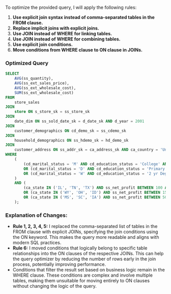 To optimize the provided query, I will apply the following rules:

1. **Use explicit join syntax instead of comma-separated tables in the FROM clause.**
2. **Replace implicit joins with explicit joins.**
3. **Use JOIN instead of WHERE for linking tables.**
4. **Use JOIN instead of WHERE for combining tables.**
5. **Use explicit join conditions.**
6. **Move conditions from WHERE clause to ON clause in JOINs.**

### Optimized Query

```sql
SELECT 
    AVG(ss_quantity),
    AVG(ss_ext_sales_price),
    AVG(ss_ext_wholesale_cost),
    SUM(ss_ext_wholesale_cost)
FROM 
    store_sales
JOIN 
    store ON s_store_sk = ss_store_sk
JOIN 
    date_dim ON ss_sold_date_sk = d_date_sk AND d_year = 2001
JOIN 
    customer_demographics ON cd_demo_sk = ss_cdemo_sk
JOIN 
    household_demographics ON ss_hdemo_sk = hd_demo_sk
JOIN 
    customer_address ON ss_addr_sk = ca_address_sk AND ca_country = 'United States'
WHERE 
    (
        (cd_marital_status = 'M' AND cd_education_status = 'College' AND ss_sales_price BETWEEN 100.00 AND 150.00 AND hd_dep_count = 3)
        OR (cd_marital_status = 'D' AND cd_education_status = 'Primary' AND ss_sales_price BETWEEN 50.00 AND 100.00 AND hd_dep_count = 1)
        OR (cd_marital_status = 'W' AND cd_education_status = '2 yr Degree' AND ss_sales_price BETWEEN 150.00 AND 200.00 AND hd_dep_count = 1)
    )
    AND (
        (ca_state IN ('IL', 'TN', 'TX') AND ss_net_profit BETWEEN 100 AND 200)
        OR (ca_state IN ('WY', 'OH', 'ID') AND ss_net_profit BETWEEN 150 AND 300)
        OR (ca_state IN ('MS', 'SC', 'IA') AND ss_net_profit BETWEEN 50 AND 250)
    );
```

### Explanation of Changes:
- **Rule 1, 2, 3, 4, 5:** I replaced the comma-separated list of tables in the FROM clause with explicit JOINs, specifying the join conditions using the ON keyword. This makes the query more readable and aligns with modern SQL practices.
- **Rule 6:** I moved conditions that logically belong to specific table relationships into the ON clauses of the respective JOINs. This can help the query optimizer by reducing the number of rows early in the join process, potentially improving performance.
- Conditions that filter the result set based on business logic remain in the WHERE clause. These conditions are complex and involve multiple tables, making them unsuitable for moving entirely to ON clauses without changing the logic of the query.